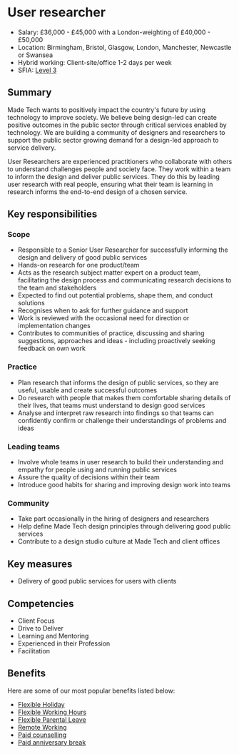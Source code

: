 # User researcher 

- Salary: £36,000 - £45,000 with a London-weighting of £40,000 - £50,000
- Location: Birmingham, Bristol, Glasgow, London, Manchester, Newcastle or Swansea
- Hybrid working: Client-site/office 1-2 days per week
- SFIA: [Level 3](sfia/user_researcher.md)

## Summary

Made Tech wants to positively impact the country's future by using technology to improve society. We believe being design-led can create positive outcomes in the public sector through critical services enabled by technology. We are building a community of designers and researchers to support the public sector growing demand for a design-led approach to service delivery. 

User Researchers are experienced practitioners who collaborate with others to understand challenges people and society face. They work within a team to inform the design and deliver public services. They do this by leading user research with real people, ensuring what their team is learning in research informs the end-to-end design of a chosen service.  

## Key responsibilities 

### Scope

- Responsible to a Senior User Researcher for successfully informing the design and delivery of good public services
- Hands-on research for one product/team
- Acts as the research subject matter expert on a product team, facilitating the design process and communicating research decisions to the team and stakeholders
- Expected to find out potential problems, shape them, and conduct solutions
- Recognises when to ask for further guidance and support
- Work is reviewed with the occasional need for direction or implementation changes
- Contributes to communities of practice, discussing and sharing suggestions, approaches and ideas - including proactively seeking feedback on own work

### Practice

- Plan research that informs the design of public services, so they are useful, usable and create successful outcomes
- Do research with people that makes them comfortable sharing details of their lives, that teams must understand to design good services
- Analyse and interpret raw research into findings so that teams can confidently confirm or challenge their understandings of problems and ideas

### Leading teams

- Involve whole teams in user research to build their understanding and empathy for people using and running public services
- Assure the quality of decisions within their team
- Introduce good habits for sharing and improving design work into teams

### Community

- Take part occasionally in the hiring of designers and researchers
- Help define Made Tech design principles through delivering good public services
- Contribute to a design studio culture at Made Tech and client offices

## Key measures

- Delivery of good public services for users with clients

## Competencies 

- Client Focus
- Drive to Deliver
- Learning and Mentoring
- Experienced in their Profession
- Facilitation

## Benefits

Here are some of our most popular benefits listed below:

- [Flexible Holiday](../benefits/flexible_holiday.md)
- [Flexible Working Hours](../benefits/working_hours.md)
- [Flexible Parental Leave](../guides/welfare/parental_leave.md)
- [Remote Working](../benefits/remote_working.md)
- [Paid counselling](../guides/welfare/paid_counselling.md)
- [Paid anniversary break](../benefits/paid_anniversary_break.md)


